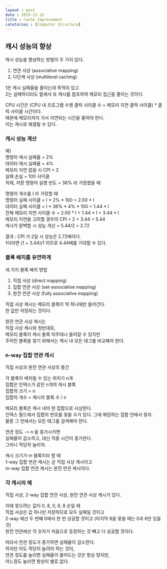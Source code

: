 ```yaml
---
layout : post
date : 2019-12-12
title : Cache Improvement
catetories : [Computer Structure]
---
```


## 캐시 성능의 향상 

캐시 성능을 향상하는 방법이 두 가지 있다.  

1. 연관 사상 (associative mapping)  
2. 다단계 사상 (multilevel caching)  

1은 캐시 실패율을 줄이는데 목적이 있고  
2는 실패하더라도 밑에서 또 캐시를 참조하여 메모리 접근을 줄이는 것이다.  

CPU 시간은 (CPU 내 프로그램 수행 클럭 사이클 수 + 메모리 지연 클럭 사이클) * 클럭 사이클 시간이다.  
때문에 메모리까지 가서 지연되는 시간을 줄여야 한다.  
이는 캐시로 해결될 수 있다.  


### 캐시 성능 계산

예)  
명령어 캐시 실패율 = 2%  
데이터 캐시 실패율 = 4%  
메모리 지연 없을 시 CPI = 2  
실패 손실 = 100 사이클  
적재, 저장 명령어 실행 빈도 = 36% 라 가정했을 때  

명령어 개수를 I 라 가정할 때  
명령어 실패 사이클 = I * 2% * 100 = 2.00 * I  
데이터 실패 사이클 = I * 36% * 4% * 100 = 1.44 * I  
전체 메모리 지연 사이클 수 = 2.00 * I + 1.44 * I = 3.44 * I  
메모리 지연을 고려할 경우의 CPI = 2 + 3.44 = 5.44  
캐시가 완벽할 시 성능 개선 = 5.44/2 = 2.72  

결과 : CPI 가 2일 시 성능은 2.72배이다.  
1이라면 (1 + 3.44)/1 이므로 4.44배를 기대할 수 있다.  



### 블록 배치를 유연하게

세 가지 블록 배치 방법

1. 직접 사상 (direct mapping)  
2. 집합 연관 사상 (set-associative mapping)  
3. 완전 연관 사상 (fully associative mapping)  

직접 사상 캐시는 메모리 블록이 딱 하나에만 들어간다.  
한 값만 저장되는 것이다.  

완전 연관 사상 캐시는  
직접 사상 캐시와 정반대로,  
메모리 블록이 캐시 블록 아무데나 들어갈 수 있지만  
주어진 블록을 찾기 위해서는 캐시 내 모든 태그를 비교해야 한다.  


### n-way 집합 연관 캐시

직접 사상과 완전 연관 사상의 중간  

각 블록이 배치될 수 있는 위치가 n개  
집합은 인덱스가 같은 n개의 캐시 블록  
집합의 크기 = n  
집합의 개수 = 캐시의 블록 수 / n  

메모리 블록은 캐시 내의 한 집합으로 사상한다.  
인덱스 필드에서 집합의 번호를 찾을 수가 있다. 그에 해당하는 집합 안에서 찾자.  
물론 그 안에서는 모든 태그를 검색해야 한다.  

연관 정도 -> n 을 증가시키면  
실패율이 감소하고, 대신 적중 시간이 증가한다.  
그러니 적당히 늘리자.  


캐시 크기가 m 블록이라 할 때  
1-way 집합 연관 캐시는 곧 직접 사상 캐시이고  
m-way 집합 연관 캐시는 완전 연관 캐시이다.  


### 각 캐시의 예

직접 사상, 2-way 집합 연관 사상, 완전 연관 사상 캐시가 있다.  

이때 찾으려는 값이 0, 8, 0, 6, 8 순일 때  
직접 사상은 값 하나만 저장하므로 모두 실패일 것이고  
2-way 에선 두 번째 0에서 한 번 성공할 것이고 (마지막 8을 찾을 때는 0과 6만 있을 것)  
완전 연관에선 각 숫자가 처음으로 등장하는 것 빼고 다 성공할 것이다.  

따라서 연관 정도가 증가하면 실패율이 감소한다.  
하지만 이도 적당히 늘려야 하는 것이,  
연관 정도를 늘리면 실패율이 줄어드는 것은 항상 맞지만,  
어느정도 늘리면 향상이 별로 없다.  



